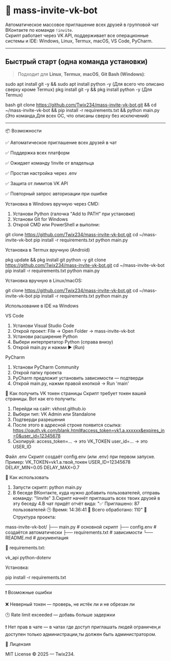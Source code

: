 # 🤖 mass-invite-vk-bot

Автоматическое массовое приглашение всех друзей в групповой чат ВКонтакте по команде `!invite`.  
Скрипт работает через VK API, поддерживает все операционные системы и IDE: Windows, Linux, Termux, macOS, VS Code, PyCharm.

---

## Быстрый старт (одна команда установки)

> Подходит для **Linux**, **Termux**, **macOS**, **Git Bash (Windows)**:

sudo apt install git -y && sudo apt install python -y (Для всего что описано сверху кроме Termux)
pkg install git -y && pkg install python -y (Для Termux)

bash git clone https://github.com/Twix234/mass-invite-vk-bot.git && cd ~/mass-invite-vk-bot && pip install -r requirements.txt && python main.py (Это команда,Для всех ОС, что описаны сверху без исключений)


---

📦 Возможности

✅ Автоматическое приглашение всех друзей в чат

✅ Поддержка всех платформ

✅ Ожидает команду !invite от владельца

✅ Простая настройка через .env

✅ Защита от лимитов VK API

✅ Повторный запрос авторизации при ошибке



Установка в Windows вручную через CMD:
1. Установи Python (галочка “Add to PATH” при установке)
2. Установи Git for Windows
3. Открой CMD или PowerShell и выполни:

git clone https://github.com/Twix234/mass-invite-vk-bot.git
cd ~/mass-invite-vk-bot
pip install -r requirements.txt
python main.py



Установка в Termux вручную (Android)

pkg update && pkg install git python -y
git clone https://github.com/Twix234/mass-invite-vk-bot.git
cd ~/mass-invite-vk-bot
pip install -r requirements.txt
python main.py

Установка вручную в Linux/macOS:

git clone https://github.com/Twix234/mass-invite-vk-bot.git
cd ~/mass-invite-vk-bot
pip install -r requirements.txt
python main.py


Использование в IDE на Windows

VS Code
1. Установи Visual Studio Code
2. Открой проект: File → Open Folder → mass-invite-vk-bot
3. Установи расширение Python
4. Выбери интерпретатор Python (справа внизу)
5. Открой main.py и нажми ▶️ (Run)

PyCharm
1. Установи PyCharm Community
2. Открой папку проекта
3. PyCharm предложит установить зависимости — подтверди
4. Открой main.py, нажми правой кнопкой → Run 'main'

🔐 Как получить VK токен страницы
Скрипт требует токен вашей страницы. Вот как его получить:
1. Перейди на сайт: vkhost.github.io
2. Выбери тип: VK Admin или Standalone
3. Подтверди разрешения
4. После этого в адресной строке появится ссылка:
https://oauth.vk.com/blank.html#access_token=vk1.a.xxxxxx&expires_in=0&user_id=12345678
5. Скопируй:
access_token=... → это VK_TOKEN
user_id=... → это USER_ID

Файл .env
Скрипт создаёт config.env (или .env) при первом запуске. Пример:
VK_TOKEN=vk1.a.твой_токен
USER_ID=12345678
DELAY_MIN=0.05
DELAY_MAX=0.7

💬 Как использовать
1. Запусти скрипт:
python main.py
2. В беседе ВКонтакте, куда нужно добавить пользователей, отправь команду:
"!invite"
3.Скрипт начнёт приглашать всех твоих друзей в эту беседу
4.В чат придёт отчёт вида:
"✅ Приглашено: 87 пользователей
🕒 Время: 14:36:41
👥 Всего обработано: 110"
📂 Структура проекта:

mass-invite-vk-bot/
├── main.py             # основной скрипт
├── config.env          # создаётся автоматически
├── requirements.txt    # зависимости
└── README.md           # документация

🧾 requirements.txt:

vk_api
python-dotenv

Установка:

pip install -r requirements.txt


---

❗ Возможные ошибки

❌ Неверный токен — проверь, не истёк ли и не обрезан ли

🕒 Rate limit exceeded — добавь больше задержки

❗ Нет прав в чате — в чатах где доступ приглашать людей ограничен,и доступен только администрации,ты должен быть администратором.

🧾 Лицензия

MIT License © 2025 — Twix234.
